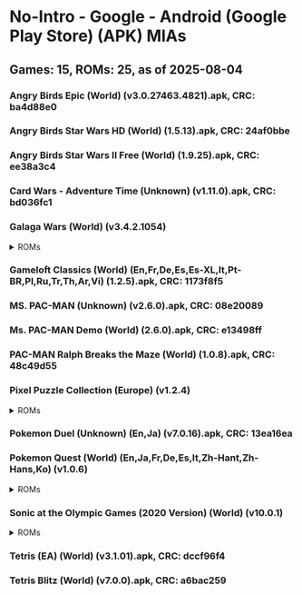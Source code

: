 # No-Intro - Google - Android (Google Play Store) (APK) MIAs
## Games: 15, ROMs: 25, as of 2025-08-04

### Angry Birds Epic (World) (v3.0.27463.4821).apk, CRC: ba4d88e0
### Angry Birds Star Wars HD (World) (1.5.13).apk, CRC: 24af0bbe
### Angry Birds Star Wars II Free (World) (1.9.25).apk, CRC: ee38a3c4
### Card Wars - Adventure Time (Unknown) (v1.11.0).apk, CRC: bd036fc1
### Galaga Wars (World) (v3.4.2.1054)
<details>
<summary>ROMs</summary>

- Galaga Wars (World) (v3.4.2.1054).apk, CRC: d9119d35
- split_config.arm64_v8a.apk, CRC: d3e040f2
</details>

### Gameloft Classics (World) (En,Fr,De,Es,Es-XL,It,Pt-BR,Pl,Ru,Tr,Th,Ar,Vi) (1.2.5).apk, CRC: 1173f8f5
### MS. PAC-MAN (Unknown) (v2.6.0).apk, CRC: 08e20089
### Ms. PAC-MAN Demo (World) (2.6.0).apk, CRC: e13498ff
### PAC-MAN Ralph Breaks the Maze (World) (1.0.8).apk, CRC: 48c49d55
### Pixel Puzzle Collection (Europe) (v1.2.4)
<details>
<summary>ROMs</summary>

- Pixel Puzzle Collection (Europe) (v1.2.4).apk, CRC: c8ffa163
- split_config.arm64_v8a.apk, CRC: 92e35671
</details>

### Pokemon Duel (Unknown) (En,Ja) (v7.0.16).apk, CRC: 13ea16ea
### Pokemon Quest (World) (En,Ja,Fr,De,Es,It,Zh-Hant,Zh-Hans,Ko) (v1.0.6)
<details>
<summary>ROMs</summary>

- Pokemon Quest (World) (En,Ja,Fr,De,Es,It,Zh-Hant,Zh-Hans,Ko) (v1.0.6).apk, CRC: bf31b6eb
- split_config.arm64_v8a.apk, CRC: 59b880a3
- split_fonts_dfp_gb_y5_sdf.apk, CRC: ecaa8466
- split_fonts_dfp_gb_y7_sdf.apk, CRC: cc4e5f72
- split_fonts_dfpt_r5_sdf.apk, CRC: de820a45
- split_fonts_dfpt_r7_sdf.apk, CRC: 1626b92f
- split_fonts_fot_seuratpro_db_sdf.apk, CRC: 6097389a
- split_fonts_fotk_yoongothic760_sdf.apk, CRC: 0d0bb311
</details>

### Sonic at the Olympic Games (2020 Version) (World) (v10.0.1)
<details>
<summary>ROMs</summary>

- main.3200.com.sega.tokyo.obb, CRC: 733011e7
- Sonic at the Olympic Games (2020 Version) (World) (v10.0.1).apk, CRC: 045a20c3
</details>

### Tetris (EA) (World) (v3.1.01).apk, CRC: dccf96f4
### Tetris Blitz (World) (v7.0.0).apk, CRC: a6bac259
